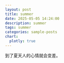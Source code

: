 ```yaml
---
layout: post
title: summer
date: 2025-05-05 14:24:00
description: summer
tags: summer
categories: sample-posts
chart:
  plotly: true
---
```


到了夏天人的心情就会变差。
